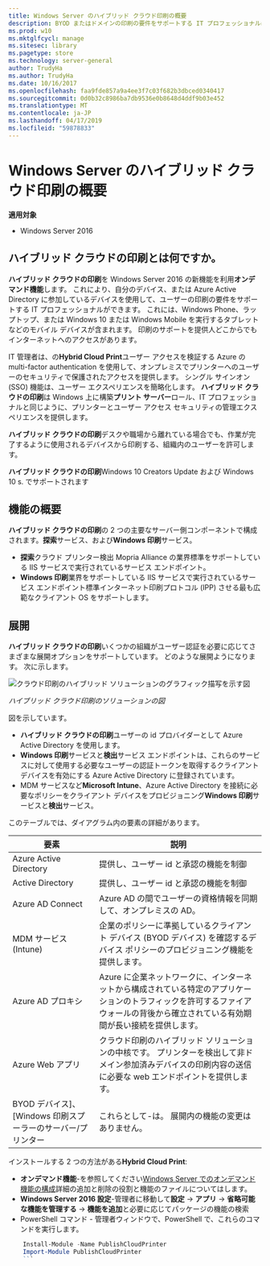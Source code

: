 ```yaml
---
title: Windows Server のハイブリッド クラウド印刷の概要
description: BYOD またはドメインの印刷の要件をサポートする IT プロフェッショナルは、ハイブリッド クラウドの印刷デバイスを参加させます。
ms.prod: w10
ms.mktglfcycl: manage
ms.sitesec: library
ms.pagetype: store
ms.technology: server-general
author: TrudyHa
ms.author: TrudyHa
ms.date: 10/16/2017
ms.openlocfilehash: faa9fde857a9a4ee3f7c03f682b3dbced0340417
ms.sourcegitcommit: 0d0b32c8986ba7db9536e0b8648d4ddf9b03e452
ms.translationtype: MT
ms.contentlocale: ja-JP
ms.lasthandoff: 04/17/2019
ms.locfileid: "59878833"
---
```

# <a name="windows-server-hybrid-cloud-print-overview"></a>Windows Server のハイブリッド クラウド印刷の概要

**適用対象**
-   Windows Server 2016

## <a name="what-is-hybrid-cloud-print"></a>ハイブリッド クラウドの印刷とは何ですか。
**ハイブリッド クラウドの印刷**を Windows Server 2016 の新機能を利用**オンデマンド機能**します。 これにより、自分のデバイス、または Azure Active Directory に参加しているデバイスを使用して、ユーザーの印刷の要件をサポートする IT プロフェッショナルができます。 これには、Windows Phone、ラップトップ、または Windows 10 または Windows Mobile を実行するタブレットなどのモバイル デバイスが含まれます。 印刷のサポートを提供人どこからでもインターネットへのアクセスがあります。

IT 管理者は、の**Hybrid Cloud Print**ユーザー アクセスを検証する Azure の multi-factor authentication を使用して、オンプレミスでプリンターへのユーザーのセキュリティで保護されたアクセスを提供します。 シングル サインオン (SSO) 機能は、ユーザー エクスペリエンスを簡略化します。 **ハイブリッド クラウドの印刷**は Windows 上に構築**プリント サーバー**ロール、IT プロフェッショナルと同じように、プリンターとユーザー アクセス セキュリティの管理エクスペリエンスを提供します。

**ハイブリッド クラウドの印刷**デスクや職場から離れている場合でも、作業が完了するように使用されるデバイスから印刷する、組織内のユーザーを許可します。

**ハイブリッド クラウドの印刷**Windows 10 Creators Update および Windows 10 s. でサポートされます
 
## <a name="feature-summary"></a>機能の概要
**ハイブリッド クラウドの印刷**の 2 つの主要なサーバー側コンポーネントで構成されます。**探索**サービス、および**Windows 印刷**サービス。
- **探索**クラウド プリンター検出 Mopria Alliance の業界標準をサポートしている IIS サービスで実行されているサービス エンドポイント。
- **Windows 印刷**業界をサポートしている IIS サービスで実行されているサービス エンドポイント標準インターネット印刷プロトコル (IPP) させる最も広範なクライアント OS をサポートします。

## <a name="deployment"></a>展開
**ハイブリッド クラウドの印刷**いくつかの組織がユーザー認証を必要に応じてさまざまな展開オプションをサポートしています。 どのような展開ようになります。 次に示します。

![クラウド印刷のハイブリッド ソリューションのグラフィック描写を示す図](../media/hybrid-cloud-print/wshcp-deployment-options.png)

*ハイブリッド クラウド印刷のソリューションの図*

図を示しています。
- **ハイブリッド クラウドの印刷**ユーザーの id プロバイダーとして Azure Active Directory を使用します。 
- **Windows 印刷**サービスと**検出**サービス エンドポイントは、これらのサービスに対して使用する必要なユーザーの認証トークンを取得するクライアント デバイスを有効にする Azure Active Directory に登録されています。 
- MDM サービスなど**Microsoft Intune**、Azure Active Directory を接続に必要なポリシーをクライアント デバイスをプロビジョニング**Windows 印刷**サービスと**検出**サービス。

このテーブルでは、ダイアグラム内の要素の詳細があります。  

| 要素 | 説明 |
| ------- | ----------- |
| Azure Active Directory  | 提供し、ユーザー id と承認の機能を制御 |
| Active Directory        | 提供し、ユーザー id と承認の機能を制御 |
| Azure AD Connect  | Azure AD の間でユーザーの資格情報を同期して、オンプレミスの AD。 |
| MDM サービス (Intune) | 企業のポリシーに準拠しているクライアント デバイス (BYOD デバイス) を確認するデバイス ポリシーのプロビジョニング機能を提供します。 |
| Azure AD プロキシ | Azure に企業ネットワークに、インターネットから構成されている特定のアプリケーションのトラフィックを許可するファイアウォールの背後から確立されている有効期間が長い接続を提供します。 |
| Azure Web アプリ | クラウド印刷のハイブリッド ソリューションの中核です。 プリンターを検出して非ドメイン参加済みデバイスの印刷内容の送信に必要な web エンドポイントを提供します。 |
| BYOD デバイス]、[Windows 印刷スプーラーのサーバー/プリンター | これらとして-は。 展開内の機能の変更はありません。 |

インストールする 2 つの方法がある**Hybrid Cloud Print**:
- **オンデマンド機能**-を参照してください[Windows Server でのオンデマンド機能の構成](https://docs.microsoft.com/windows-server/administration/server-manager/configure-features-on-demand-in-windows-server)詳細の追加と削除の役割と機能のファイルについてはします。 
- **Windows Server 2016 設定**-管理者に移動して**設定** -> **アプリ** -> **省略可能な機能を管理する** -> **機能を追加**と必要に応じてパッケージの機能の検索 
- PowerShell コマンド - 管理者ウィンドウで、PowerShell で、これらのコマンドを実行します。

```PowerShell
    Install-Module -Name PublishCloudPrinter
    Import-Module PublishCloudPrinter
    ```
